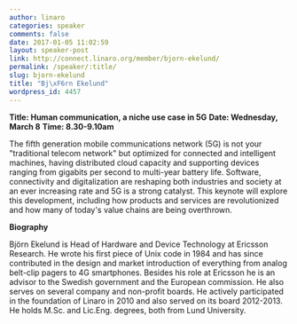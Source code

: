 ```yaml
---
author: linaro
categories: speaker
comments: false
date: 2017-01-05 11:02:59
layout: speaker-post
link: http://connect.linaro.org/member/bjorn-ekelund/
permalink: /speaker/:title/
slug: bjorn-ekelund
title: "Bj\xF6rn Ekelund"
wordpress_id: 4457
---
```


**Title: Human communication, a niche use case in 5G**
**Date: Wednesday, March 8**
**Time: 8.30-9.10am**



The fifth generation mobile communications network (5G) is not your "traditional telecom network" but optimized for connected and intelligent machines, having distributed cloud capacity and supporting devices ranging from gigabits per second to multi-year battery life. Software, connectivity and digitalization are reshaping both industries and society at an ever increasing rate and 5G is a strong catalyst. This keynote will explore this development, including how products and services are revolutionized and how many of today's value chains are being overthrown.



**Biography**

Björn Ekelund is Head of Hardware and Device Technology at Ericsson Research. He wrote his first piece of Unix code in 1984 and has since contributed in the design and market introduction of everything from analog belt-clip pagers to 4G smartphones. Besides his role at Ericsson he is an advisor to the Swedish government and the European commission. He also serves on several company and non-profit boards. He actively participated in the foundation of Linaro in 2010 and also served on its board 2012-2013. He holds M.Sc. and Lic.Eng. degrees, both from Lund University.